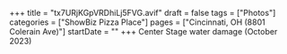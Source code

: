 +++
title = "tx7URjKGpVRDhiLj5FVG.avif"
draft = false
tags = ["Photos"]
categories = ["ShowBiz Pizza Place"]
pages = ["Cincinnati, OH (8801 Colerain Ave)"]
startDate = ""
+++
Center Stage water damage (October 2023)
